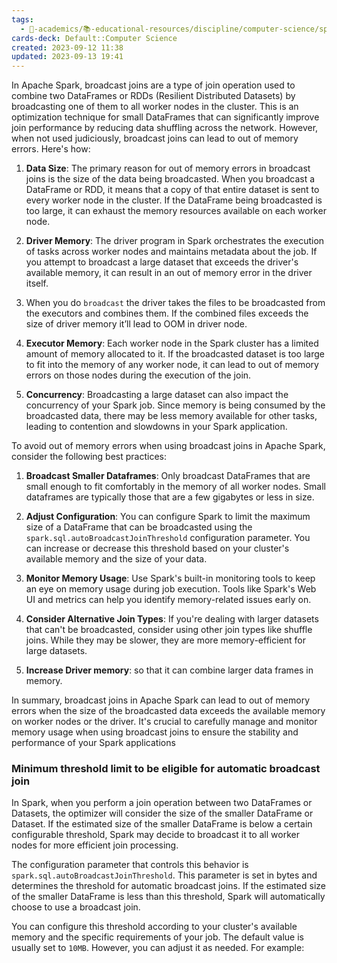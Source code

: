 ```yaml
---
tags:
  - 🔴-academics/📚-educational-resources/discipline/computer-science/spark
cards-deck: Default::Computer Science
created: 2023-09-12 11:38
updated: 2023-09-13 19:41
---
```


In Apache Spark, broadcast joins are a type of join operation used to combine two DataFrames or RDDs (Resilient Distributed Datasets) by broadcasting one of them to all worker nodes in the cluster. This is an optimization technique for small DataFrames that can significantly improve join performance by reducing data shuffling across the network. However, when not used judiciously, broadcast joins can lead to out of memory errors. Here's how:

1. **Data Size**: The primary reason for out of memory errors in broadcast joins is the size of the data being broadcasted. When you broadcast a DataFrame or RDD, it means that a copy of that entire dataset is sent to every worker node in the cluster. If the DataFrame being broadcasted is too large, it can exhaust the memory resources available on each worker node.

1. **Driver Memory**: The driver program in Spark orchestrates the execution of tasks across worker nodes and maintains metadata about the job. If you attempt to broadcast a large dataset that exceeds the driver's available memory, it can result in an out of memory error in the driver itself. 
2. When you do `broadcast` the driver takes the files to be broadcasted from the executors and combines them. If the combined files exceeds the size of driver memory it’ll lead to OOM in driver node.

3. **Executor Memory**: Each worker node in the Spark cluster has a limited amount of memory allocated to it. If the broadcasted dataset is too large to fit into the memory of any worker node, it can lead to out of memory errors on those nodes during the execution of the join.

4. **Concurrency**: Broadcasting a large dataset can also impact the concurrency of your Spark job. Since memory is being consumed by the broadcasted data, there may be less memory available for other tasks, leading to contention and slowdowns in your Spark application.

To avoid out of memory errors when using broadcast joins in Apache Spark, consider the following best practices:

1. **Broadcast Smaller Dataframes**: Only broadcast DataFrames that are small enough to fit comfortably in the memory of all worker nodes. Small dataframes are typically those that are a few gigabytes or less in size.

2. **Adjust Configuration**: You can configure Spark to limit the maximum size of a DataFrame that can be broadcasted using the `spark.sql.autoBroadcastJoinThreshold` configuration parameter. You can increase or decrease this threshold based on your cluster's available memory and the size of your data.

3. **Monitor Memory Usage**: Use Spark's built-in monitoring tools to keep an eye on memory usage during job execution. Tools like Spark's Web UI and metrics can help you identify memory-related issues early on.

4. **Consider Alternative Join Types**: If you're dealing with larger datasets that can't be broadcasted, consider using other join types like shuffle joins. While they may be slower, they are more memory-efficient for large datasets.

5. **Increase Driver memory**: so that it can combine larger data frames in memory.

In summary, broadcast joins in Apache Spark can lead to out of memory errors when the size of the broadcasted data exceeds the available memory on worker nodes or the driver. It's crucial to carefully manage and monitor memory usage when using broadcast joins to ensure the stability and performance of your Spark applications

### Minimum threshold limit to be eligible for automatic broadcast join

In Spark, when you perform a join operation between two DataFrames or Datasets, the optimizer will consider the size of the smaller DataFrame or Dataset. If the estimated size of the smaller DataFrame is below a certain configurable threshold, Spark may decide to broadcast it to all worker nodes for more efficient join processing.

The configuration parameter that controls this behavior is `spark.sql.autoBroadcastJoinThreshold`. This parameter is set in bytes and determines the threshold for automatic broadcast joins. If the estimated size of the smaller DataFrame is less than this threshold, Spark will automatically choose to use a broadcast join.

You can configure this threshold according to your cluster's available memory and the specific requirements of your job. The default value is usually set to `10MB`. However, you can adjust it as needed. For example: